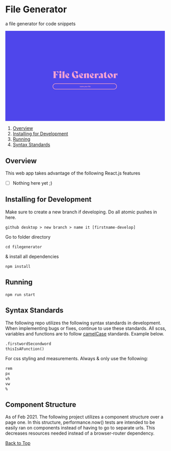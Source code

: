 # File Generator

a file generator for code snippets

<img align="center" alt="redesign of thumbnails" width="500px" src="https://github.com/loreleim/filegenerator/blob/master/src/images/thumbnail.png?raw=true" />

1. [Overview](#overview)
1. [Installing for Development](#installing)
1. [Running](#running)
1. [Syntax Standards](#syntax-standards)

## Overview

This web app takes advantage of the following React.js features

- [ ] Nothing here yet ;)

## Installing for Development

Make sure to create a new branch if developing. Do all atomic pushes in here.

```
github desktop > new branch > name it [firstname-develop]
```

Go to folder directory

```
cd filegenerator
```

& install all dependencies

```
npm install
```

## Running

```
npm run start
```

## Syntax Standards

The following repo utilizes the following syntax standards in development. When implementing bugs or fixes, continue to use these standards. All scss, variables and functions are to follow [camelCase](https://medium.com/better-programming/string-case-styles-camel-pascal-snake-and-kebab-case-981407998841) standards. Example below.

```
.firstwordSecondword
thisIsAFunction()
```

For css styling and measurements. Always & only use the following:

```
rem
px
vh
vw
%
```

## Component Structure

As of Feb 2021. The following project utilizes a component structure over a page one. In this structure, performance.now() tests are intended to be easily ran on components instead of having to go to separate urls. This decreases resources needed instead of a browser-router dependency.

[Back to Top](#file-generator)
